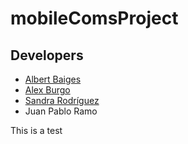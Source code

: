 # mobileComsProject

## Developers
* [Albert Baiges](https://github.com/albertbaiges)
* [Alex Burgo](https://github.com/AlexBurgo)
* [Sandra Rodríguez](https://github.com/SandraRoDiaz)
* Juan Pablo Ramo

This is a test
